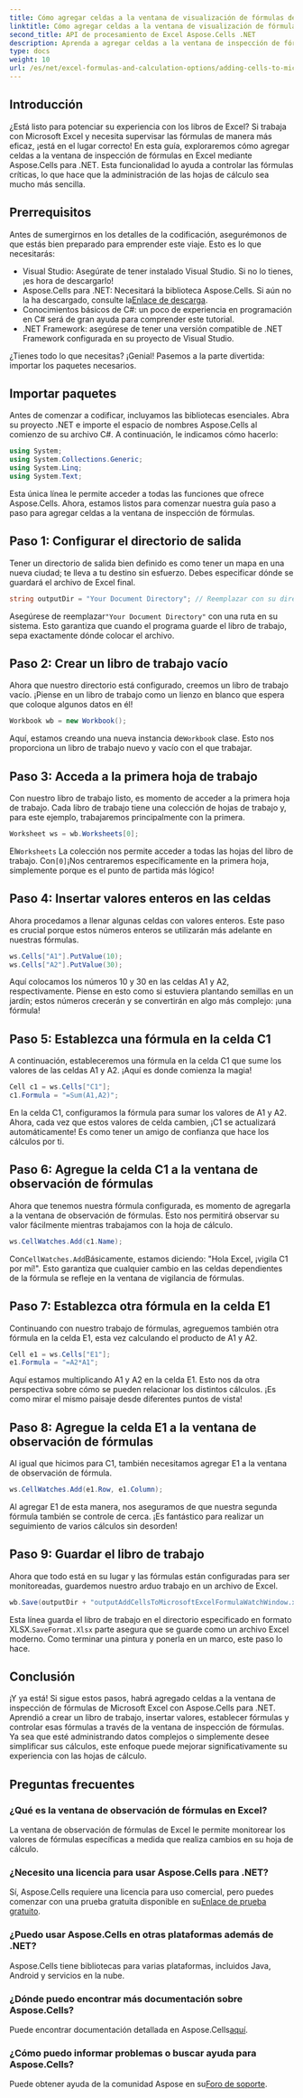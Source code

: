 ```yaml
---
title: Cómo agregar celdas a la ventana de visualización de fórmulas de Microsoft Excel
linktitle: Cómo agregar celdas a la ventana de visualización de fórmulas de Microsoft Excel
second_title: API de procesamiento de Excel Aspose.Cells .NET
description: Aprenda a agregar celdas a la ventana de inspección de fórmulas de Excel mediante Aspose.Cells para .NET con esta guía paso a paso. Es simple y eficiente.
type: docs
weight: 10
url: /es/net/excel-formulas-and-calculation-options/adding-cells-to-microsoft-excel-formula-watch-window/
---
```

## Introducción

¿Está listo para potenciar su experiencia con los libros de Excel? Si trabaja con Microsoft Excel y necesita supervisar las fórmulas de manera más eficaz, ¡está en el lugar correcto! En esta guía, exploraremos cómo agregar celdas a la ventana de inspección de fórmulas en Excel mediante Aspose.Cells para .NET. Esta funcionalidad lo ayuda a controlar las fórmulas críticas, lo que hace que la administración de las hojas de cálculo sea mucho más sencilla.

## Prerrequisitos

Antes de sumergirnos en los detalles de la codificación, asegurémonos de que estás bien preparado para emprender este viaje. Esto es lo que necesitarás:

- Visual Studio: Asegúrate de tener instalado Visual Studio. Si no lo tienes, ¡es hora de descargarlo!
- Aspose.Cells para .NET: Necesitará la biblioteca Aspose.Cells. Si aún no la ha descargado, consulte la[Enlace de descarga](https://releases.aspose.com/cells/net/).
- Conocimientos básicos de C#: un poco de experiencia en programación en C# será de gran ayuda para comprender este tutorial.
- .NET Framework: asegúrese de tener una versión compatible de .NET Framework configurada en su proyecto de Visual Studio.

¿Tienes todo lo que necesitas? ¡Genial! Pasemos a la parte divertida: importar los paquetes necesarios.

## Importar paquetes

Antes de comenzar a codificar, incluyamos las bibliotecas esenciales. Abra su proyecto .NET e importe el espacio de nombres Aspose.Cells al comienzo de su archivo C#. A continuación, le indicamos cómo hacerlo:

```csharp
using System;
using System.Collections.Generic;
using System.Linq;
using System.Text;
```

Esta única línea le permite acceder a todas las funciones que ofrece Aspose.Cells. Ahora, estamos listos para comenzar nuestra guía paso a paso para agregar celdas a la ventana de inspección de fórmulas.

## Paso 1: Configurar el directorio de salida

Tener un directorio de salida bien definido es como tener un mapa en una nueva ciudad; te lleva a tu destino sin esfuerzo. Debes especificar dónde se guardará el archivo de Excel final.

```csharp
string outputDir = "Your Document Directory"; // Reemplazar con su directorio actual
```

 Asegúrese de reemplazar`"Your Document Directory"` con una ruta en su sistema. Esto garantiza que cuando el programa guarde el libro de trabajo, sepa exactamente dónde colocar el archivo.

## Paso 2: Crear un libro de trabajo vacío

Ahora que nuestro directorio está configurado, creemos un libro de trabajo vacío. ¡Piense en un libro de trabajo como un lienzo en blanco que espera que coloque algunos datos en él!

```csharp
Workbook wb = new Workbook();
```

 Aquí, estamos creando una nueva instancia de`Workbook` clase. Esto nos proporciona un libro de trabajo nuevo y vacío con el que trabajar. 

## Paso 3: Acceda a la primera hoja de trabajo

Con nuestro libro de trabajo listo, es momento de acceder a la primera hoja de trabajo. Cada libro de trabajo tiene una colección de hojas de trabajo y, para este ejemplo, trabajaremos principalmente con la primera.

```csharp
Worksheet ws = wb.Worksheets[0];
```

 El`Worksheets` La colección nos permite acceder a todas las hojas del libro de trabajo. Con`[0]`¡Nos centraremos específicamente en la primera hoja, simplemente porque es el punto de partida más lógico!

## Paso 4: Insertar valores enteros en las celdas

Ahora procedamos a llenar algunas celdas con valores enteros. Este paso es crucial porque estos números enteros se utilizarán más adelante en nuestras fórmulas.

```csharp
ws.Cells["A1"].PutValue(10);
ws.Cells["A2"].PutValue(30);
```

Aquí colocamos los números 10 y 30 en las celdas A1 y A2, respectivamente. Piense en esto como si estuviera plantando semillas en un jardín; estos números crecerán y se convertirán en algo más complejo: ¡una fórmula! 

## Paso 5: Establezca una fórmula en la celda C1

A continuación, estableceremos una fórmula en la celda C1 que sume los valores de las celdas A1 y A2. ¡Aquí es donde comienza la magia!

```csharp
Cell c1 = ws.Cells["C1"];
c1.Formula = "=Sum(A1,A2)";
```

En la celda C1, configuramos la fórmula para sumar los valores de A1 y A2. Ahora, cada vez que estos valores de celda cambien, ¡C1 se actualizará automáticamente! Es como tener un amigo de confianza que hace los cálculos por ti.

## Paso 6: Agregue la celda C1 a la ventana de observación de fórmulas

Ahora que tenemos nuestra fórmula configurada, es momento de agregarla a la ventana de observación de fórmulas. Esto nos permitirá observar su valor fácilmente mientras trabajamos con la hoja de cálculo.

```csharp
ws.CellWatches.Add(c1.Name);
```

 Con`CellWatches.Add`Básicamente, estamos diciendo: "Hola Excel, ¡vigila C1 por mí!". Esto garantiza que cualquier cambio en las celdas dependientes de la fórmula se refleje en la ventana de vigilancia de fórmulas.

## Paso 7: Establezca otra fórmula en la celda E1

Continuando con nuestro trabajo de fórmulas, agreguemos también otra fórmula en la celda E1, esta vez calculando el producto de A1 y A2.

```csharp
Cell e1 = ws.Cells["E1"];
e1.Formula = "=A2*A1";
```

Aquí estamos multiplicando A1 y A2 en la celda E1. Esto nos da otra perspectiva sobre cómo se pueden relacionar los distintos cálculos. ¡Es como mirar el mismo paisaje desde diferentes puntos de vista!

## Paso 8: Agregue la celda E1 a la ventana de observación de fórmulas

Al igual que hicimos para C1, también necesitamos agregar E1 a la ventana de observación de fórmula.

```csharp
ws.CellWatches.Add(e1.Row, e1.Column);
```

Al agregar E1 de esta manera, nos aseguramos de que nuestra segunda fórmula también se controle de cerca. ¡Es fantástico para realizar un seguimiento de varios cálculos sin desorden!

## Paso 9: Guardar el libro de trabajo

Ahora que todo está en su lugar y las fórmulas están configuradas para ser monitoreadas, guardemos nuestro arduo trabajo en un archivo de Excel.

```csharp
wb.Save(outputDir + "outputAddCellsToMicrosoftExcelFormulaWatchWindow.xlsx", SaveFormat.Xlsx);
```

Esta línea guarda el libro de trabajo en el directorio especificado en formato XLSX.`SaveFormat.Xlsx` parte asegura que se guarde como un archivo Excel moderno. Como terminar una pintura y ponerla en un marco, este paso lo hace.

## Conclusión

¡Y ya está! Si sigue estos pasos, habrá agregado celdas a la ventana de inspección de fórmulas de Microsoft Excel con Aspose.Cells para .NET. Aprendió a crear un libro de trabajo, insertar valores, establecer fórmulas y controlar esas fórmulas a través de la ventana de inspección de fórmulas. Ya sea que esté administrando datos complejos o simplemente desee simplificar sus cálculos, este enfoque puede mejorar significativamente su experiencia con las hojas de cálculo.

## Preguntas frecuentes

### ¿Qué es la ventana de observación de fórmulas en Excel?  
La ventana de observación de fórmulas de Excel le permite monitorear los valores de fórmulas específicas a medida que realiza cambios en su hoja de cálculo.

### ¿Necesito una licencia para usar Aspose.Cells para .NET?  
 Sí, Aspose.Cells requiere una licencia para uso comercial, pero puedes comenzar con una prueba gratuita disponible en su[Enlace de prueba gratuito](https://releases.aspose.com/).

### ¿Puedo usar Aspose.Cells en otras plataformas además de .NET?  
Aspose.Cells tiene bibliotecas para varias plataformas, incluidos Java, Android y servicios en la nube.

### ¿Dónde puedo encontrar más documentación sobre Aspose.Cells?  
 Puede encontrar documentación detallada en Aspose.Cells[aquí](https://reference.aspose.com/cells/net/).

### ¿Cómo puedo informar problemas o buscar ayuda para Aspose.Cells?  
 Puede obtener ayuda de la comunidad Aspose en su[Foro de soporte](https://forum.aspose.com/c/cells/9).
